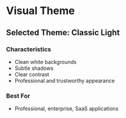 # Visual Theme

## Selected Theme: Classic Light

### Characteristics

- Clean white backgrounds
- Subtle shadows
- Clear contrast
- Professional and trustworthy appearance

### Best For

- Professional, enterprise, SaaS applications
